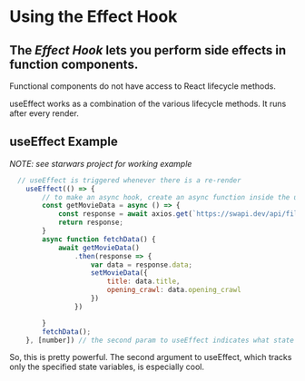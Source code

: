 # Using the Effect Hook

## The *Effect Hook* lets you perform side effects in function components.

Functional components do not have access to React lifecycle methods. 

useEffect works as a combination of the various lifecycle methods. It runs after every render.

## useEffect Example
*NOTE: see starwars project for working example*
```js
  // useEffect is triggered whenever there is a re-render
    useEffect(() => {
        // to make an async hook, create an async function inside the useEffect hook
        const getMovieData = async () => {
            const response = await axios.get(`https://swapi.dev/api/films/${number}`, { crossdomain: true });
            return response;
        }
        async function fetchData() {
            await getMovieData()
                .then(response => {
                    var data = response.data;
                    setMovieData({
                        title: data.title,
                        opening_crawl: data.opening_crawl
                    })
                })

        }
        fetchData();
    }, [number]) // the second param to useEffect indicates what state to watch. useEffect will only be triggered when that specific state is changed. Can take muliple state variables
```

So, this is pretty powerful. The second argument to useEffect, which tracks only the specified state variables, is especially cool.



